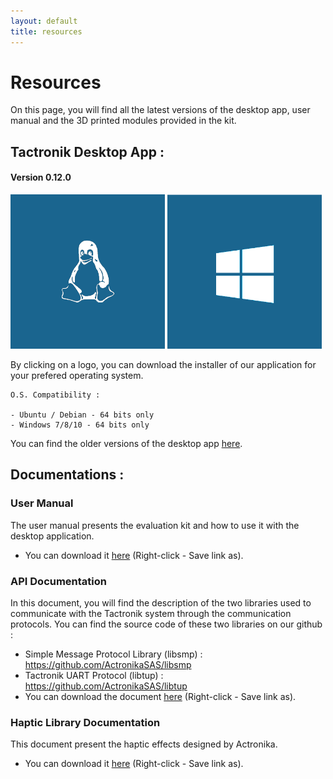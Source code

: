 ```yaml
---
layout: default
title: resources
---
```


# Resources

On this page, you will find all the latest versions of the desktop app, user manual and the 3D printed modules provided in the kit.

## Tactronik Desktop App :

#### Version 0.12.0

[<img src="/assets/images/logo_linux.png" style="width:49%"/>](https://github.com/ActronikaSAS/tactronik-demo-kit/releases/download/v0.12.0x/desktop-demo-kit_0.12.0_amd64.deb)
[<img src="/assets/images/logo_w10.png" style="width:49%"/>](https://github.com/ActronikaSAS/tactronik-demo-kit/releases/download/v0.12.0x/Tactronik.demo.kit.Setup.0.12.0.exe)

By clicking on a logo, you can download the installer of our application for your prefered operating system.

    O.S. Compatibility : 
    
    - Ubuntu / Debian - 64 bits only
    - Windows 7/8/10 - 64 bits only

You can find the older versions of the desktop app [here](/archives.html).

## Documentations :

### User Manual

The user manual presents the evaluation kit and how to use it with the desktop application.

- You can download it [here](/resources/documentations/user-manual/Tactronik-Evaluationkit-UserManual-v1.1.pdf) (Right-click - Save link as).

### API Documentation

In this document, you will find the description of the two libraries used to communicate with the Tactronik system through the communication protocols.
You can find the source code of these two libraries on our github : 
- Simple Message Protocol Library (libsmp) : <https://github.com/ActronikaSAS/libsmp>
- Tactronik UART Protocol (libtup) : <https://github.com/ActronikaSAS/libtup>
- You can download the document [here](/resources/documentations/api/Tactronik-API_Documentation-v2.0.pdf) (Right-click - Save link as).

### Haptic Library Documentation

This document present the haptic effects designed by Actronika.

- You can download it [here](/resources/documentations/library/Tactronik-Evaluationkit-HapticLibrary-v2.0.pdf) (Right-click - Save link as). 